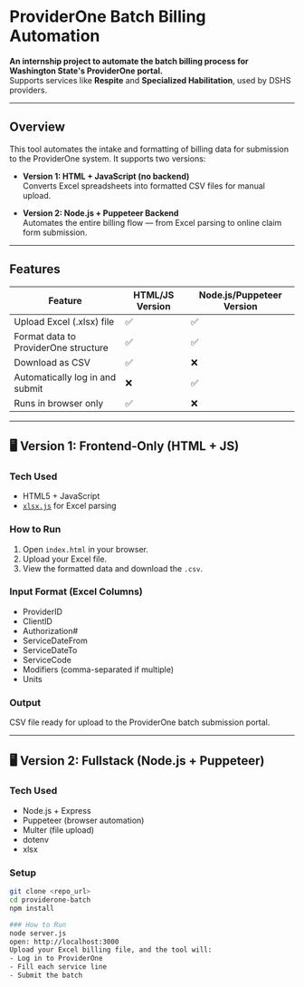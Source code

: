 # ProviderOne Batch Billing Automation

**An internship project to automate the batch billing process for Washington State's ProviderOne portal.**  
Supports services like **Respite** and **Specialized Habilitation**, used by DSHS providers.

---

## Overview

This tool automates the intake and formatting of billing data for submission to the ProviderOne system. It supports two versions:

- **Version 1: HTML + JavaScript (no backend)**  
  Converts Excel spreadsheets into formatted CSV files for manual upload.
  
- **Version 2: Node.js + Puppeteer Backend**  
  Automates the entire billing flow — from Excel parsing to online claim form submission.

---

## Features

| Feature                               | HTML/JS Version | Node.js/Puppeteer Version |
|--------------------------------------|------------------|----------------------------|
| Upload Excel (.xlsx) file            | ✅               | ✅                         |
| Format data to ProviderOne structure | ✅               | ✅                         |
| Download as CSV                      | ✅               | ❌                         |
| Automatically log in and submit      | ❌               | ✅                         |
| Runs in browser only                 | ✅               | ❌                         |

---

## 🖥 Version 1: Frontend-Only (HTML + JS)

### Tech Used
- HTML5 + JavaScript
- [`xlsx.js`](https://github.com/SheetJS/sheetjs) for Excel parsing


### How to Run
1. Open `index.html` in your browser.
2. Upload your Excel file.
3. View the formatted data and download the `.csv`.

### Input Format (Excel Columns)
- ProviderID
- ClientID
- Authorization#
- ServiceDateFrom
- ServiceDateTo
- ServiceCode
- Modifiers (comma-separated if multiple)
- Units

### Output
CSV file ready for upload to the ProviderOne batch submission portal.

---

## 🖥 Version 2: Fullstack (Node.js + Puppeteer)

### Tech Used
- Node.js + Express
- Puppeteer (browser automation)
- Multer (file upload)
- dotenv
- xlsx


### Setup

```bash
git clone <repo_url>
cd providerone-batch
npm install

### How to Run
node server.js
open: http://localhost:3000
Upload your Excel billing file, and the tool will:
- Log in to ProviderOne
- Fill each service line
- Submit the batch
